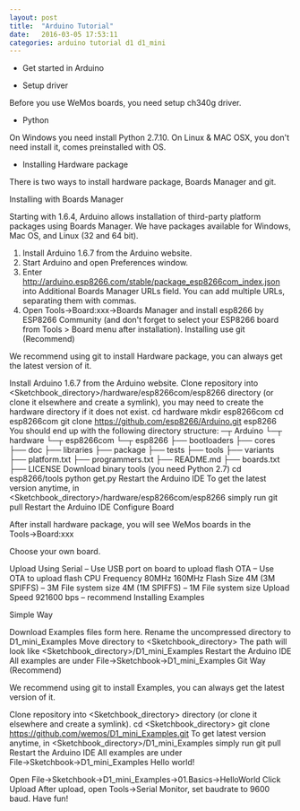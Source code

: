 ```yaml
---
layout: post
title:  "Arduino Tutorial"
date:   2016-03-05 17:53:11
categories: arduino tutorial d1 d1_mini
---
```


- Get started in Arduino

 - Setup driver

Before you use WeMos boards, you need setup ch340g driver.

 - Python

On Windows you need install Python 2.7.10.
On Linux & MAC OSX, you don't need install it, comes preinstalled with OS.

 - Installing Hardware package

There is two ways to install hardware package, Boards Manager and git.

Installing with Boards Manager

Starting with 1.6.4, Arduino allows installation of third-party platform packages using Boards Manager. We have packages available for Windows, Mac OS, and Linux (32 and 64 bit).

1. Install Arduino 1.6.7 from the Arduino website.
2. Start Arduino and open Preferences window.
3. Enter http://arduino.esp8266.com/stable/package_esp8266com_index.json
into Additional Boards Manager URLs field. You can add multiple URLs, separating them with commas.
4. Open Tools→Board:xxx→Boards Manager and install esp8266 by ESP8266 Community (and don't forget to select your ESP8266 board from Tools > Board menu after installation).
Installing use git (Recommend)

We recommend using git to install Hardware package, you can always get the latest version of it.

Install Arduino 1.6.7 from the Arduino website.
Clone repository into <Sketchbook_directory>/hardware/esp8266com/esp8266 directory (or clone it elsewhere and create a symlink), you may need to create the hardware directory if it does not exist.
cd hardware
mkdir esp8266com
cd esp8266com
git clone https://github.com/esp8266/Arduino.git esp8266
You should end up with the following directory structure:
─┬ Arduino
 └─┬ hardware
   └─┬ esp8266com
     └─┬ esp8266
       ├── bootloaders
       ├── cores
       ├── doc
       ├── libraries
       ├── package
       ├── tests
       ├── tools
       ├── variants
       ├── platform.txt
       ├── programmers.txt
       ├── README.md
       ├── boards.txt
       ├── LICENSE
Download binary tools (you need Python 2.7)
cd esp8266/tools
python get.py
Restart the Arduino IDE
To get the latest version anytime, in <Sketchbook_directory>/hardware/esp8266com/esp8266 simply run
git pull
Restart the Arduino IDE
Configure Board

After install hardware package, you will see WeMos boards in the Tools→Board:xxx 

Choose your own board.

Upload Using
Serial – Use USB port on board to upload flash
OTA – Use OTA to upload flash
CPU Frequency
80MHz
160MHz
Flash Size
4M (3M SPIFFS) – 3M File system size
4M (1M SPIFFS) – 1M File system size
Upload Speed
921600 bps – recommend
Installing Examples

Simple Way

Download Examples files form here.
Rename the uncompressed directory to D1_mini_Examples
Move directory to <Sketchbook_directory>
The path will look like <Sketchbook_directory>/D1_mini_Examples
Restart the Arduino IDE
All examples are under File→Sketchbook→D1_mini_Examples
Git Way (Recommend)

We recommend using git to install Examples, you can always get the latest version of it.

Clone repository into <Sketchbook_directory> directory (or clone it elsewhere and create a symlink).
cd <Sketchbook_directory>
git clone https://github.com/wemos/D1_mini_Examples.git
To get latest version anytime, in <Sketchbook_directory>/D1_mini_Examples simply run
git pull
Restart the Arduino IDE
All examples are under File→Sketchbook→D1_mini_Examples
Hello world!

Open File→Sketchbook→D1_mini_Examples→01.Basics→HelloWorld
Click Upload
After upload, open Tools→Serial Monitor, set baudrate to 9600 baud.
Have fun!